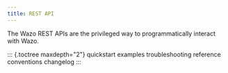 ```yaml
---
title: REST API
---
```


The Wazo REST APIs are the privileged way to programmatically interact
with Wazo.

::: {.toctree maxdepth="2"}
quickstart examples troubleshooting reference conventions changelog
:::

